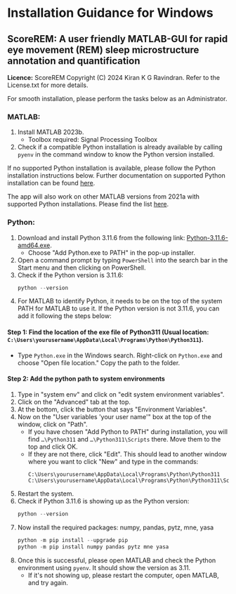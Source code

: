 # Installation Guidance for Windows

## ScoreREM: A user friendly MATLAB-GUI for rapid eye movement (REM) sleep microstructure annotation and quantification

**Licence:** ScoreREM Copyright (C) 2024 Kiran K G Ravindran. Refer to the License.txt for more details.

For smooth installation, please perform the tasks below as an Administrator.

### MATLAB:

1. Install MATLAB 2023b. 
    - Toolbox required: Signal Processing Toolbox
2. Check if a compatible Python installation is already available by calling `pyenv` in the command window to know the Python version installed.

If no supported Python installation is available, please follow the Python installation instructions below. Further documentation on supported Python installation can be found [here](https://uk.mathworks.com/help/MATLAB/MATLAB_external/install-supported-Python-implementation.html).

The app will also work on other MATLAB versions from 2021a with supported Python installations. Please find the list [here](https://uk.mathworks.com/support/requirements/Python-compatibility.html).

### Python:

1. Download and install Python 3.11.6 from the following link: [Python-3.11.6-amd64.exe](https://www.Python.org/ftp/Python/3.11.6/Python-3.11.6-amd64.exe). 
    - Choose "Add Python.exe to PATH" in the pop-up installer.
2. Open a command prompt by typing `PowerShell` into the search bar in the Start menu and then clicking on PowerShell.
3. Check if the Python version is 3.11.6:
    ```PowerShell
    python --version
    ```
4. For MATLAB to identify Python, it needs to be on the top of the system PATH for MATLAB to use it. If the Python version is not 3.11.6, you can add it following the steps below:

#### Step 1: Find the location of the exe file of Python311 (Usual location: `C:\Users\yourusername\AppData\Local\Programs\Python\Python311`).
- Type `Python.exe` in the Windows search. Right-click on `Python.exe` and choose "Open file location." Copy the path to the folder.

#### Step 2: Add the python path to system environments
1. Type in "system env" and click on "edit system environment variables".
2. Click on the "Advanced" tab at the top.
3. At the bottom, click the button that says "Environment Variables".
4. Now on the "User variables 'your user name'" box at the top of the window, click on "Path".
    - If you have chosen "Add Python to PATH" during installation, you will find `…\Python311` and `…\Python311\Scripts` there. Move them to the top and click OK.
    - If they are not there, click "Edit". This should lead to another window where you want to click "New" and type in the commands:
        ```plaintext
        C:\Users\yourusername\AppData\Local\Programs\Python\Python311
        C:\Users\yourusername\AppData\Local\Programs\Python\Python311\Scripts
        ```
5. Restart the system.
6. Check if Python 3.11.6 is showing up as the Python version:
    ```PowerShell
    python --version
    ```
7. Now install the required packages: numpy, pandas, pytz, mne, yasa
    ```PowerShell
    python -m pip install --upgrade pip
    python -m pip install numpy pandas pytz mne yasa
    ```
8. Once this is successful, please open MATLAB and check the Python environment using `pyenv`. It should show the version as 3.11.
    - If it's not showing up, please restart the computer, open MATLAB, and try again.
